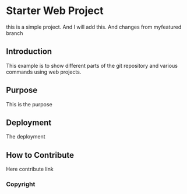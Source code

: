 # Starter Web Project

this is a simple project. And I will add this. And changes from myfeatured branch

## Introduction

This example is to show different parts of the git repository and various commands using web projects.

## Purpose

This is the purpose

## Deployment

The deployment

## How to Contribute

Here contribute link

### Copyright

